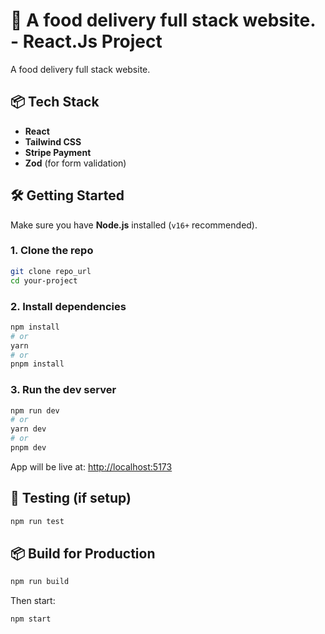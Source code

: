 # 🚀 A food delivery full stack website. - React.Js Project

A food delivery full stack website.

## 📦 Tech Stack

- **React**
- **Tailwind CSS**
- **Stripe Payment**
- **Zod** (for form validation)

## 🛠️ Getting Started

Make sure you have **Node.js** installed (`v16+` recommended).

### 1. Clone the repo

```bash
git clone repo_url
cd your-project
```

### 2. Install dependencies

```bash
npm install
# or
yarn
# or
pnpm install
```

### 3. Run the dev server

```bash
npm run dev
# or
yarn dev
# or
pnpm dev
```

App will be live at: [http://localhost:5173](http://localhost:5173)

## 🧪 Testing (if setup)

```bash
npm run test
```

## 📦 Build for Production

```bash
npm run build
```

Then start:

```bash
npm start
```
